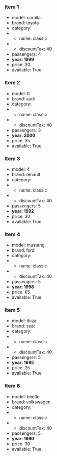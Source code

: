 
### Item 1
* model: corolla
* brand: toyota
* category:
* * name: classic
* * discountTax: 40
* passengers: 4
* **year: 1999**
* price: 30
* available: True

### Item 2
* model: tt
* brand: audi
* category:
* * name: classic
* * discountTax: 40
* passengers: 3
* **year: 2000**
* price: 35
* available: True

### Item 3
* model: 4
* brand: renault
* category:
* * name: classic
* * discountTax: 40
* passengers: 5
* **year: 1992**
* price: 30
* available: True

### Item 4
* model: mustang
* brand: ford
* category:
* * name: classic
* * discountTax: 40
* passengers: 5
* **year: 1998**
* price: 65
* available: True

### Item 5
* model: ibiza
* brand: seat
* category:
* * name: classic
* * discountTax: 40
* passengers: 5
* **year: 1995**
* price: 25
* available: True

### Item 6
* model: beetle
* brand: volkswagen
* category:
* * name: classic
* * discountTax: 40
* passengers: 5
* **year: 1990**
* price: 30
* available: True
